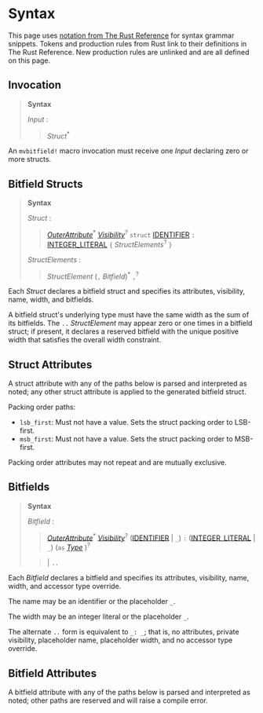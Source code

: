 # Syntax

This page uses [notation from The Rust Reference](https://doc.rust-lang.org/reference/notation.html)
for syntax grammar snippets. Tokens and production rules from Rust link to their definitions in The
Rust Reference. New production rules are unlinked and are all defined on this page.

## Invocation

> **Syntax**
>
> _Input_ :
>
> > _Struct_<sup>\*</sup>

An `mvbitfield!` macro invocation must receive one _Input_ declaring zero or more structs.

## Bitfield Structs

> **Syntax**
>
> _Struct_ :
>
> > [_OuterAttribute_][RefAttr]<sup>\*</sup> [_Visibility_][RefVis]<sup>?</sup> `struct`
>   [IDENTIFIER][RefIdent] `:` [INTEGER_LITERAL][RefLitInt] `{` _StructElements_<sup>?</sup> `}`
>
> _StructElements_ :
>
> >  _StructElement_ (`,` _Bitfield_)<sup>\*</sup> `,`<sup>?</sup>

Each _Struct_ declares a bitfield struct and specifies its attributes, visibility, name,
width, and bitfields.

A bitfield struct's underlying type must have the same width as the sum of its bitfields. The `..`
_StructElement_ may appear zero or one times in a bitfield struct; if present, it declares a
reserved bitfield with the unique positive width that satisfies the overall width constraint.

## Struct Attributes

A struct attribute with any of the paths below is parsed and interpreted as noted; any other struct
attribute is applied to the generated bitfield struct.

Packing order paths:

* `lsb_first`: Must not have a value. Sets the struct packing order to LSB-first.
* `msb_first`: Must not have a value. Sets the struct packing order to MSB-first.

Packing order attributes may not repeat and are mutually exclusive.

## Bitfields

> **Syntax**
>
> _Bitfield_ :
>
> > [_OuterAttribute_][RefAttr]<sup>\*</sup> [_Visibility_][RefVis]<sup>?</sup>
> > ([IDENTIFIER][RefIdent] | `_`) `:` ([INTEGER_LITERAL][RefLitInt] | `_`) (`as` [_Type_][RefType]
>   )<sup>?</sup>
>
> > | `..`

Each _Bitfield_ declares a bitfield and specifies its attributes, visibility, name, width, and
accessor type override.

The name may be an identifier or the placeholder `_`.

The width may be an integer literal or the placeholder `_`.

The alternate `..` form is equivalent to `_: _`; that is, no attributes, private visibility,
placeholder name, placeholder width, and no accessor type override.

## Bitfield Attributes

A bitfield attribute with any of the paths below is parsed and interpreted as noted; other paths are
reserved and will raise a compile error.


[RefAttr]: https://doc.rust-lang.org/reference/attributes.html
[RefIdent]: https://doc.rust-lang.org/reference/identifiers.html
[RefLitInt]: https://doc.rust-lang.org/reference/tokens.html#integer-literals
[RefType]: https://doc.rust-lang.org/reference/types.html#type-expressions
[RefVis]: https://doc.rust-lang.org/reference/visibility-and-privacy.html
